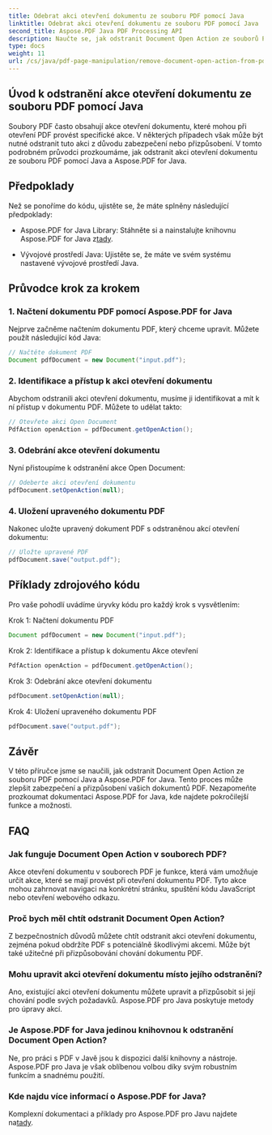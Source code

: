 ```yaml
---
title: Odebrat akci otevření dokumentu ze souboru PDF pomocí Java
linktitle: Odebrat akci otevření dokumentu ze souboru PDF pomocí Java
second_title: Aspose.PDF Java PDF Processing API
description: Naučte se, jak odstranit Document Open Action ze souborů PDF pomocí Java a Aspose.PDF for Java. Vylepšete zabezpečení a přizpůsobení.
type: docs
weight: 11
url: /cs/java/pdf-page-manipulation/remove-document-open-action-from-pdf-file-using-java/
---
```


## Úvod k odstranění akce otevření dokumentu ze souboru PDF pomocí Java

Soubory PDF často obsahují akce otevření dokumentu, které mohou při otevření PDF provést specifické akce. V některých případech však může být nutné odstranit tuto akci z důvodu zabezpečení nebo přizpůsobení. V tomto podrobném průvodci prozkoumáme, jak odstranit akci otevření dokumentu ze souboru PDF pomocí Java a Aspose.PDF for Java.

## Předpoklady

Než se ponoříme do kódu, ujistěte se, že máte splněny následující předpoklady:

-  Aspose.PDF for Java Library: Stáhněte si a nainstalujte knihovnu Aspose.PDF for Java z[tady](https://releases.aspose.com/pdf/java/).

- Vývojové prostředí Java: Ujistěte se, že máte ve svém systému nastavené vývojové prostředí Java.

## Průvodce krok za krokem

### 1. Načtení dokumentu PDF pomocí Aspose.PDF for Java

Nejprve začněme načtením dokumentu PDF, který chceme upravit. Můžete použít následující kód Java:

```java
// Načtěte dokument PDF
Document pdfDocument = new Document("input.pdf");
```

### 2. Identifikace a přístup k akci otevření dokumentu

Abychom odstranili akci otevření dokumentu, musíme ji identifikovat a mít k ní přístup v dokumentu PDF. Můžete to udělat takto:

```java
// Otevřete akci Open Document
PdfAction openAction = pdfDocument.getOpenAction();
```

### 3. Odebrání akce otevření dokumentu

Nyní přistoupíme k odstranění akce Open Document:

```java
// Odeberte akci otevření dokumentu
pdfDocument.setOpenAction(null);
```

### 4. Uložení upraveného dokumentu PDF

Nakonec uložte upravený dokument PDF s odstraněnou akcí otevření dokumentu:

```java
// Uložte upravené PDF
pdfDocument.save("output.pdf");
```

## Příklady zdrojového kódu

Pro vaše pohodlí uvádíme úryvky kódu pro každý krok s vysvětlením:

Krok 1: Načtení dokumentu PDF
```java
Document pdfDocument = new Document("input.pdf");
```

Krok 2: Identifikace a přístup k dokumentu Akce otevření
```java
PdfAction openAction = pdfDocument.getOpenAction();
```

Krok 3: Odebrání akce otevření dokumentu
```java
pdfDocument.setOpenAction(null);
```

Krok 4: Uložení upraveného dokumentu PDF
```java
pdfDocument.save("output.pdf");
```

## Závěr

V této příručce jsme se naučili, jak odstranit Document Open Action ze souboru PDF pomocí Java a Aspose.PDF for Java. Tento proces může zlepšit zabezpečení a přizpůsobení vašich dokumentů PDF. Nezapomeňte prozkoumat dokumentaci Aspose.PDF for Java, kde najdete pokročilejší funkce a možnosti.

## FAQ

### Jak funguje Document Open Action v souborech PDF?

Akce otevření dokumentu v souborech PDF je funkce, která vám umožňuje určit akce, které se mají provést při otevření dokumentu PDF. Tyto akce mohou zahrnovat navigaci na konkrétní stránku, spuštění kódu JavaScript nebo otevření webového odkazu.

### Proč bych měl chtít odstranit Document Open Action?

Z bezpečnostních důvodů můžete chtít odstranit akci otevření dokumentu, zejména pokud obdržíte PDF s potenciálně škodlivými akcemi. Může být také užitečné při přizpůsobování chování dokumentu PDF.

### Mohu upravit akci otevření dokumentu místo jejího odstranění?

Ano, existující akci otevření dokumentu můžete upravit a přizpůsobit si její chování podle svých požadavků. Aspose.PDF pro Java poskytuje metody pro úpravy akcí.

### Je Aspose.PDF for Java jedinou knihovnou k odstranění Document Open Action?

Ne, pro práci s PDF v Javě jsou k dispozici další knihovny a nástroje. Aspose.PDF pro Java je však oblíbenou volbou díky svým robustním funkcím a snadnému použití.

### Kde najdu více informací o Aspose.PDF for Java?

 Komplexní dokumentaci a příklady pro Aspose.PDF pro Javu najdete na[tady](https://reference.aspose.com/pdf/java/).